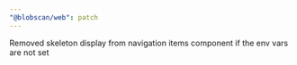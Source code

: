 ```yaml
---
"@blobscan/web": patch
---
```


Removed skeleton display from navigation items component if the env vars are not set
